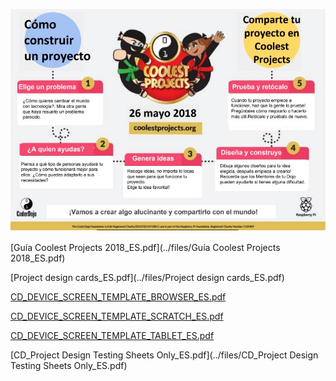 ![Guide\_Coolest\_Projects\_2018\_ES.jpg](../files/img/Guide_Coolest_Projects_2018_ES.jpg
"Guide_Coolest_Projects_2018_ES.jpg")

[Guía Coolest Projects 2018_ES.pdf](../files/Guía Coolest Projects 2018_ES.pdf)

[Project design cards_ES.pdf](../files/Project design cards_ES.pdf)

[CD_DEVICE_SCREEN_TEMPLATE_BROWSER_ES.pdf](../files/CD_DEVICE_SCREEN_TEMPLATE_BROWSER_ES.pdf)

[CD_DEVICE_SCREEN_TEMPLATE_SCRATCH_ES.pdf](../files/CD_DEVICE_SCREEN_TEMPLATE_SCRATCH_ES.pdf)

[CD_DEVICE_SCREEN_TEMPLATE_TABLET_ES.pdf](../files/CD_DEVICE_SCREEN_TEMPLATE_TABLET_ES.pdf)

[CD_Project Design Testing Sheets Only_ES.pdf](../files/CD_Project Design Testing Sheets Only_ES.pdf)
